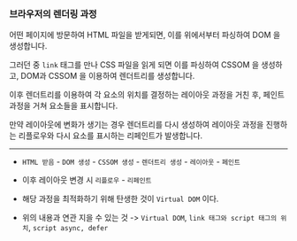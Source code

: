 ### 브라우저의 렌더링 과정

어떤 페이지에 방문하여 HTML 파일을 받게되면, 이를 위에서부터 파싱하여 DOM 을 생성합니다.

그러던 중 `link` 태그를 만나 CSS 파일을 읽게 되면 이를 파싱하여 CSSOM 을 생성하고, DOM과 CSSOM 을 이용하여 렌더트리를 생성합니다.

이후 렌더트리를 이용하여 각 요소의 위치를 결정하는 레이아웃 과정을 거친 후, 페인트 과정을 거쳐 요소들을 표시합니다.

만약 레이아웃에 변화가 생기는 경우 렌더트리를 다시 생성하여 레이아웃 과정을 진행하는 리플로우와 다시 요소를 표시하는 리페인트가 발생합니다.

---

- `HTML 받음` - `DOM 생성` - `CSSOM 생성` - `렌더트리 생성` - `레이아웃` - `페인트` 
- 이후 레이아웃 변경 시 `리플로우` - `리페인트`
- 해당 과정을 최적화하기 위해 탄생한 것이 `Virtual DOM` 이다.

- 위의 내용과 연관 지을 수 있는 것 -> `Virtual DOM`, `link 태그와 script 태그의 위치`, `script async, defer`

